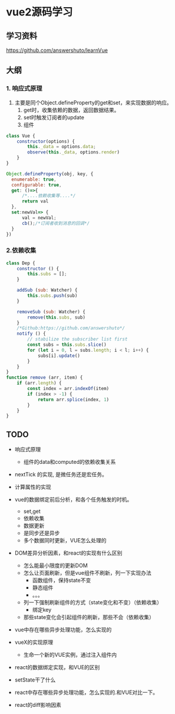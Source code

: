 # vue2源码学习

## 学习资料

<https://github.com/answershuto/learnVue>

## 大纲

### 1. 响应式原理

1. 主要是同个Object.defineProperty的get和set，来实现数据的响应。
   1. get时，收集依赖的数据，返回数据结果。
   2. set时触发订阅者的update
   3. 组件

```javascript
class Vue {
    constructor(options) {
        this._data = options.data;
        observe(this._data, options.render)
    }
}
```

```javascript
Object.defineProperty(obj, key, {
  enumerable: true,
  configurable: true,
  get: ()=>{
      /*....依赖收集等....*/
      return val
  },
  set:newVal=> {
      val = newVal;
      cb();/*订阅者收到消息的回调*/
  }
})
```

### 2.依赖收集

```javascript
class Dep {
    constructor () {
        this.subs = [];
    }

    addSub (sub: Watcher) {
        this.subs.push(sub)
    }

    removeSub (sub: Watcher) {
        remove(this.subs, sub)
    }
    /*Github:https://github.com/answershuto*/
    notify () {
        // stabilize the subscriber list first
        const subs = this.subs.slice()
        for (let i = 0, l = subs.length; i < l; i++) {
            subs[i].update()
        }
    }
}
function remove (arr, item) {
    if (arr.length) {
        const index = arr.indexOf(item)
        if (index > -1) {
            return arr.splice(index, 1)
        }
    }
}
```

## TODO

- 响应式原理
  - 组件的data和computed的依赖收集关系
- nextTick 的实现, 是微任务还是宏任务。
- 计算属性的实现
- vue的数据绑定前后分析，和各个任务触发的时机。
  - set,get
  - 依赖收集
  - 数据更新
  - 是同步还是异步
  - 多个数据同时更新，VUE怎么处理的
- DOM差异分析因素，和react的实现有什么区别
  - 怎么能最小限度的更新DOM
  - 怎么让页面刷新，但是vue组件不刷新，列一下实现办法
    - 函数组件，保持state不变
    - 静态组件
    - 。。。
  - 列一下强制刷新组件的方式（state变化和不变）（依赖收集）
    - 绑定key
  - 那些state变化会引起组件的刷新，那些不会（依赖收集）
- vue中存在哪些异步处理功能，怎么实现的
- vueX的实现原理
  - 生命一个新的VUE实例，通过注入组件内

- react的数据绑定实现，和VUE的区别
- setState干了什么
- react中存在哪些异步处理功能，怎么实现的.和VUE对比一下。
- react的diff影响因素
